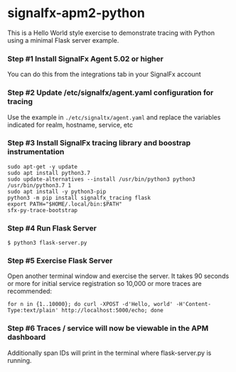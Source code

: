 # signalfx-apm2-python

This is a Hello World style exercise to demonstrate tracing with Python using a minimal Flask server example. 

### Step #1 Install SignalFx Agent 5.02 or higher

You can do this from the integrations tab in your SignalFx account

### Step #2 Update /etc/signalfx/agent.yaml configuration for tracing

Use the example in ```./etc/signaltx/agent.yaml``` and replace the variables indicated for realm, hostname, service, etc

### Step #3 Install SignalFx tracing library and boostrap instrumentation

```
sudo apt-get -y update
sudo apt install python3.7
sudo update-alternatives --install /usr/bin/python3 python3 /usr/bin/python3.7 1
sudo apt install -y python3-pip
python3 -m pip install signalfx_tracing flask
export PATH="$HOME/.local/bin:$PATH"
sfx-py-trace-bootstrap 
```

### Step #4 Run Flask Server

```
$ python3 flask-server.py
```

### Step #5 Exercise Flask Server

Open another terminal window and exercise the server. It takes 90 seconds or more for initial service registration so 10,000 or more traces are recommended:

```
for n in {1..10000}; do curl -XPOST -d'Hello, world' -H'Content-Type:text/plain' http://localhost:5000/echo; done
```

### Step #6 Traces / service will now be viewable in the APM dashboard

Additionally span IDs will print in the terminal where flask-server.py is running.
